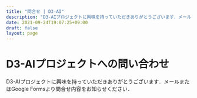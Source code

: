 ```yaml
---
title: "問合せ | D3-AI"
description: "D3-AIプロジェクトに興味を持っていただきありがとうございます．メールまたはGoogle Formsより問合せ内容をお知らせください．"
date: 2021-09-24T19:07:25+09:00
draft: false
layout: page
---
```


# D3-AIプロジェクトへの問い合わせ

D3-AIプロジェクトに興味を持っていただきありがとうございます．メールまたはGoogle Formsより問合せ内容をお知らせください．
